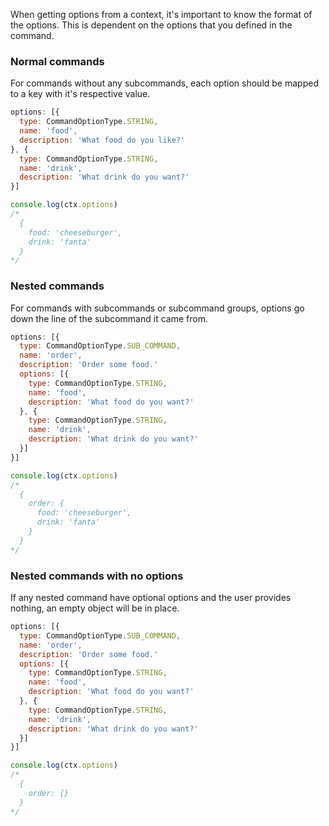 When getting options from a context, it's important to know the format of the options. This is dependent on the options that you defined in the command.

### Normal commands
For commands without any subcommands, each option should be mapped to a key with it's respective value.

```js
options: [{
  type: CommandOptionType.STRING,
  name: 'food',
  description: 'What food do you like?'
}, {
  type: CommandOptionType.STRING,
  name: 'drink',
  description: 'What drink do you want?'
}]

console.log(ctx.options)
/*
  {
    food: 'cheeseburger',
    drink: 'fanta'
  }
*/
```

### Nested commands
For commands with subcommands or subcommand groups, options go down the line of the subcommand it came from.

```js
options: [{
  type: CommandOptionType.SUB_COMMAND,
  name: 'order',
  description: 'Order some food.'
  options: [{
    type: CommandOptionType.STRING,
    name: 'food',
    description: 'What food do you want?'
  }, {
    type: CommandOptionType.STRING,
    name: 'drink',
    description: 'What drink do you want?'
  }]
}]

console.log(ctx.options)
/*
  {
    order: {
      food: 'cheeseburger',
      drink: 'fanta'
    }
  }
*/
```

### Nested commands with no options
If any nested command have optional options and the user provides nothing, an empty object will be in place.

```js
options: [{
  type: CommandOptionType.SUB_COMMAND,
  name: 'order',
  description: 'Order some food.'
  options: [{
    type: CommandOptionType.STRING,
    name: 'food',
    description: 'What food do you want?'
  }, {
    type: CommandOptionType.STRING,
    name: 'drink',
    description: 'What drink do you want?'
  }]
}]

console.log(ctx.options)
/*
  {
    order: {}
  }
*/
```
